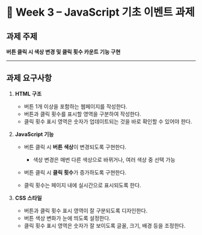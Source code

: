 # 📝 Week 3 – JavaScript 기초 이벤트 과제

## 과제 주제

**버튼 클릭 시 색상 변경 및 클릭 횟수 카운트 기능 구현**

---

## 과제 요구사항

1. **HTML 구조**

   * 버튼 1개 이상을 포함하는 웹페이지를 작성한다.
   * 버튼과 클릭 횟수를 표시할 영역을 구분하여 작성한다.
   * 클릭 횟수 표시 영역은 숫자가 업데이트되는 것을 바로 확인할 수 있어야 한다.

2. **JavaScript 기능**

   * 버튼 클릭 시 **버튼 색상**이 변경되도록 구현한다.

     * 색상 변경은 매번 다른 색상으로 바뀌거나, 여러 색상 중 선택 가능
   * 버튼 클릭 시 **클릭 횟수**가 증가하도록 구현한다.
   * 클릭 횟수는 페이지 내에 실시간으로 표시되도록 한다.

3. **CSS 스타일**

   * 버튼과 클릭 횟수 표시 영역이 잘 구분되도록 디자인한다.
   * 버튼 색상 변화가 눈에 띄도록 설정한다.
   * 클릭 횟수 표시 영역은 숫자가 잘 보이도록 글꼴, 크기, 배경 등을 조정한다.
